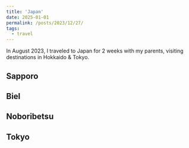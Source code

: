 ```yaml
---
title: 'Japan'
date: 2025-01-01
permalink: /posts/2023/12/27/
tags:
  - travel
---
```


In August 2023, I traveled to Japan for 2 weeks with my parents, visiting destinations in Hokkaido & Tokyo. 

Sapporo
----


Biel
----

Noboribetsu 
----

Tokyo
---- 